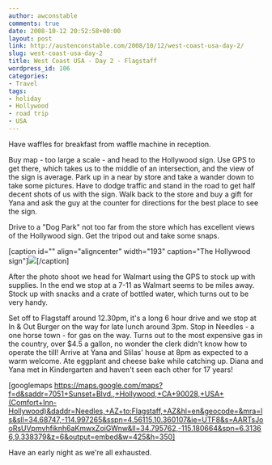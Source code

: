 ```yaml
---
author: awconstable
comments: true
date: 2008-10-12 20:52:58+00:00
layout: post
link: http://austenconstable.com/2008/10/12/west-coast-usa-day-2/
slug: west-coast-usa-day-2
title: West Coast USA - Day 2 - Flagstaff
wordpress_id: 106
categories:
- Travel
tags:
- holiday
- Hollywood
- road trip
- USA
---
```


Have waffles for breakfast from waffle machine in reception.

Buy map - too large a scale - and head to the Hollywood sign. Use GPS to get there, which takes us to the middle of an intersection, and the view of the sign is average. Park up in a near by store and take a wander down to take some pictures. Have to dodge traffic and stand in the road to get half decent shots of us with the sign. Walk back to the store and buy a gift for Yana and ask the guy at the counter for directions for the best place to see the sign.

Drive to a "Dog Park" not too far from the store which has excellent views of the Hollywood sign. Get the tripod out and take some snaps.

[caption id="" align="aligncenter" width="193" caption="The Hollywood sign"][![](http://lh3.ggpht.com/_9ikV2I29FeI/SQ4iLzL17oI/AAAAAAAACQc/ow9QhfRygFQ/s288/IMG_3005.JPG)](http://lh3.ggpht.com/_9ikV2I29FeI/SQ4iLzL17oI/AAAAAAAACQc/ow9QhfRygFQ/s800/IMG_3005.JPG)[/caption]


After the photo shoot we head for Walmart using the GPS to stock up with supplies. In the end we stop at a 7-11 as Walmart seems to be miles away. Stock up with snacks and a crate of bottled water, which turns out to be very handy.

Set off to Flagstaff around 12.30pm, it's a long 6 hour drive and we stop at In & Out Burger on the way for late lunch around 3pm. Stop in Needles - a one horse town - for gas on the way. Turns out to the most expensive gas in the country, over $4.5 a gallon, no wonder the clerk didn't know how to operate the till! Arrive at Yana and Slilas' house at 8pm as expected to a warm welcome. Ate eggplant and cheese bake while catching up. Diana and Yana met in Kindergarten and haven't seen each other for 17 years!

[googlemaps https://maps.google.com/maps?f=d&saddr=7051+Sunset+Blvd.,+Hollywood,+CA+90028,+USA+(Comfort+Inn-Hollywood)&daddr=Needles,+AZ+to:Flagstaff,+AZ&hl=en&geocode=&mra=ls&sll=34.68747,-114.997265&sspn=4.56115,10.360107&ie=UTF8&s=AARTsJooRsUVpmvhfiknh6aKmwxZoiGWnw&ll=34.795762,-115.180664&spn=6.31366,9.338379&z=6&output=embed&w=425&h=350]

Have an early night as we're all exhausted.
